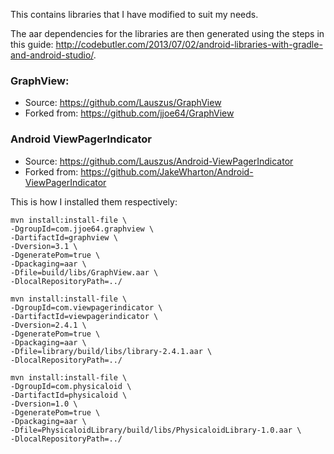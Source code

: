 This contains libraries that I have modified to suit my needs.

The aar dependencies for the libraries are then generated using the steps in this guide: <http://codebutler.com/2013/07/02/android-libraries-with-gradle-and-android-studio/>.

### GraphView:
* Source: <https://github.com/Lauszus/GraphView>
* Forked from: <https://github.com/jjoe64/GraphView>

### Android ViewPagerIndicator
* Source: <https://github.com/Lauszus/Android-ViewPagerIndicator>
* Forked from: <https://github.com/JakeWharton/Android-ViewPagerIndicator>

This is how I installed them respectively:

```
mvn install:install-file \
-DgroupId=com.jjoe64.graphview \
-DartifactId=graphview \
-Dversion=3.1 \
-DgeneratePom=true \
-Dpackaging=aar \
-Dfile=build/libs/GraphView.aar \
-DlocalRepositoryPath=../
```

```
mvn install:install-file \
-DgroupId=com.viewpagerindicator \
-DartifactId=viewpagerindicator \
-Dversion=2.4.1 \
-DgeneratePom=true \
-Dpackaging=aar \
-Dfile=library/build/libs/library-2.4.1.aar \
-DlocalRepositoryPath=../
```

```
mvn install:install-file \
-DgroupId=com.physicaloid \
-DartifactId=physicaloid \
-Dversion=1.0 \
-DgeneratePom=true \
-Dpackaging=aar \
-Dfile=PhysicaloidLibrary/build/libs/PhysicaloidLibrary-1.0.aar \
-DlocalRepositoryPath=../
```